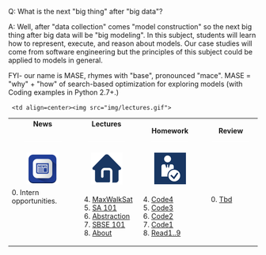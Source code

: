 
Q: What is the next "big thing" after "big data"?

A: Well, after "data collection" comes "model construction" so the next big thing after big data will be "big modeling". In this subject, students will learn how to represent, execute, and reason about models. Our case studies will come from software engineering but the principles of this subject could be applied to models in general.

FYI- our name is  MASE, rhymes with "base", pronounced  "mace". MASE = "why" + "how"
of search-based optimization for exploring models
(with Coding examples in Python 2.7+.)


<table border=0 align=center>
<tr>
<td align=center><b>News

<img width=75 src="img/200x1.png"></b>
</td>

<td align=center><b>Lectures

<img width=75 src="img/200x1.png"></b>
</td><td align=center><b>Homework
<img width=75 src="img/200x1.png"></b>
</td><td align=center><b>Review
<img width=75 src="img/200x1.png">

</td> </tr>
<tr>
<td align=center><img src="img/news.png">
</td>

     <td align=center><img src="img/lectures.gif">
</td><td align=center><img src="img/homework.png">
</td><td align=center><img src="img/review.gif">
</td> </tr>
<tr>
<td valign=top  xwidth="100px">
0. Intern opportunities.
</td>
<td valign=top  xwidth="100px">

4. <a href="MWS.md">MaxWalkSat</a><br>
3. <a href="SA.md">SA 101</a><br>
2. <a href="src/abstract.md">Abstraction</a><br>
1. <a href="SBSE101.md">SBSE 101</a><br>
0. <a href="ABOUT.md">About</a>

</td><td valign=top xwidth="100px">

4. <a href="CODE4.md">Code4</a><br>
3. <a href="CODE3.md">Code3</a><br>
2. <a href="CODE2.md">Code2</a><br>
1. <a href="CODE1.md">Code1</a><br>
0. <a href="READING.md">Read1..9</a>

</td><td valign=top xwidth="100px">

0. <a href="tbd">Tbd</a><br>  

</td>
</tr></table>

